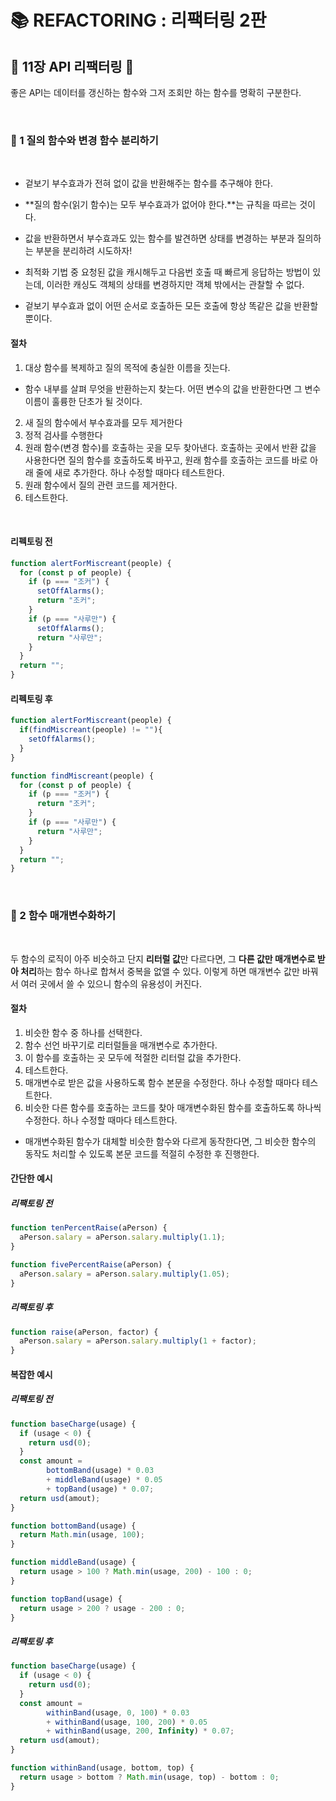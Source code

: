 # 📚 REFACTORING : 리팩터링 2판
## 📖 11장 API 리팩터링 🔎

좋은 API는 데이터를 갱신하는 함수와 그저 조회만 하는 함수를 명확히 구분한다.

<br>

### 📍 1 질의 함수와 변경 함수 분리하기

<br>

- 겉보기 부수효과가 전혀 없이 값을 반환해주는 함수를 추구해야 한다. 
- **질의 함수(읽기 함수)는 모두 부수효과가 없어야 한다.**는 규칙을 따르는 것이다. 
- 값을 반환하면서 부수효과도 있는 함수를 발견하면 상태를 변경하는 부분과 질의하는 부분을 분리하려 시도하자!

- 최적화 기법 중 요청된 값을 캐시해두고 다음번 호출 때 빠르게 응답하는 방법이 있는데, 이러한 캐싱도 객체의 상태를 변경하지만 객체 밖에서는 관찰할 수 없다.
- 겉보기 부수효과 없이 어떤 순서로 호출하든 모든 호출에 항상 똑같은 값을 반환할 뿐이다. 

#### 절차 
1. 대상 함수를 복제하고 질의 목적에 충실한 이름을 짓는다.
  - 함수 내부를 살펴 무엇을 반환하는지 찾는다. 어떤 변수의 값을 반환한다면 그 변수 이름이 훌륭한 단초가 될 것이다.
2. 새 질의 함수에서 부수효과를 모두 제거한다
3. 정적 검사를 수행한다
4. 원래 함수(변경 함수)를 호출하는 곳을 모두 찾아낸다. 호출하는 곳에서 반환 값을 사용한다면 질의 함수를 호출하도록 바꾸고, 원래 함수를 호출하는 코드를 바로 아래 줄에 새로 추가한다. 하나 수정할 때마다 테스트한다. 
5. 원래 함수에서 질의 관련 코드를 제거한다. 
6. 테스트한다. 

<br>

#### 리펙토링 전
```js 
function alertForMiscreant(people) {
  for (const p of people) {
    if (p === "조커") {
      setOffAlarms();
      return "조커";
    }
    if (p === "사루만") {
      setOffAlarms();
      return "사루만";
    }
  }
  return "";
}
```
#### 리펙토링 후 

```js
function alertForMiscreant(people) {
  if(findMiscreant(people) != ""){
    setOffAlarms();
  }
}

function findMiscreant(people) {
  for (const p of people) {
    if (p === "조커") {
      return "조커";
    }
    if (p === "사루만") {
      return "사루만";
    }
  }
  return "";
}
```

<br>

### 📍 2 함수 매개변수화하기

<br>

두 함수의 로직이 아주 비슷하고 단지 **리터럴 값**만 다르다면, 그 **다른 값만 매개변수로 받아 처리**하는 함수 하나로 합쳐서 중복을 없앨 수 있다. 이렇게 하면 매개변수 값만 바꿔서 여러 곳에서 쓸 수 있으니 함수의 유용성이 커진다.

#### 절차
1. 비슷한 함수 중 하나를 선택한다.
2. 함수 선언 바꾸기로 리터럴들을 매개변수로 추가한다.
3. 이 함수를 호출하는 곳 모두에 적절한 리터럴 값을 추가한다.
4. 테스트한다.
5. 매개변수로 받은 값을 사용하도록 함수 본문을 수정한다. 하나 수정할 때마다 테스트한다. 
6. 비슷한 다른 함수를 호출하는 코드를 찾아 매개변수화된 함수를 호출하도록 하나씩 수정한다. 하나 수정할 때마다 테스트한다. 
  - 매개변수화된 함수가 대체할 비슷한 함수와 다르게 동작한다면, 그 비슷한 함수의 동작도 처리할 수 있도록 본문 코드를 적절히 수정한 후 진행한다. 

#### 간단한 예시 

##### 리팩토링 전 
```js
function tenPercentRaise(aPerson) {
  aPerson.salary = aPerson.salary.multiply(1.1);
}

function fivePercentRaise(aPerson) {
  aPerson.salary = aPerson.salary.multiply(1.05);
}
```

##### 리팩토링 후 
```js
function raise(aPerson, factor) {
  aPerson.salary = aPerson.salary.multiply(1 + factor);
}
```
#### 복잡한 예시 

##### 리팩토링 전

```js
function baseCharge(usage) {
  if (usage < 0) {
    return usd(0);
  }
  const amount =
        bottomBand(usage) * 0.03
        + middleBand(usage) * 0.05
        + topBand(usage) * 0.07;
  return usd(amout);
}

function bottomBand(usage) {
  return Math.min(usage, 100);
}

function middleBand(usage) {
  return usage > 100 ? Math.min(usage, 200) - 100 : 0;
}

function topBand(usage) {
  return usage > 200 ? usage - 200 : 0;
}
```
##### 리팩토링 후

```js
function baseCharge(usage) {
  if (usage < 0) {
    return usd(0);
  }
  const amount =
        withinBand(usage, 0, 100) * 0.03
        + withinBand(usage, 100, 200) * 0.05
        + withinBand(usage, 200, Infinity) * 0.07;
  return usd(amout);
}

function withinBand(usage, bottom, top) {
  return usage > bottom ? Math.min(usage, top) - bottom : 0;
}
```


